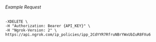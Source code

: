 
###### Example Request
```curl \
-XDELETE \
-H "Authorization: Bearer {API_KEY}" \
-H "Ngrok-Version: 2" \
https://api.ngrok.com/ip_policies/ipp_2CdYYR7RfruNBrYWxUbIuR8FXu6
